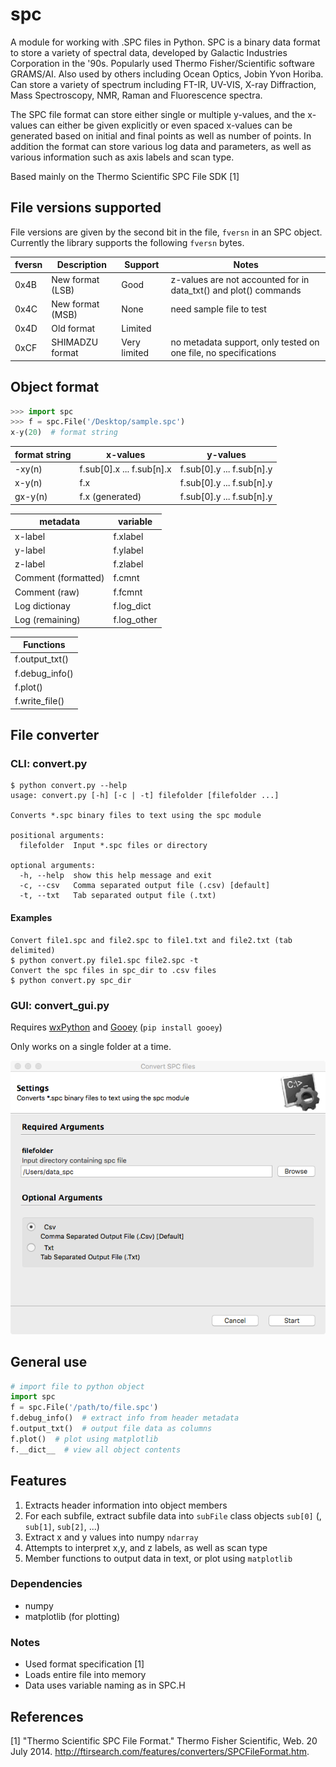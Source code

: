 # spc
A module for working with .SPC files in Python. SPC is a binary data format to store a variety of spectral data, developed by Galactic Industries Corporation in the '90s. Popularly used  Thermo Fisher/Scientific software  GRAMS/AI. Also used by others including Ocean Optics, Jobin Yvon Horiba. Can store a variety of spectrum including FT-IR, UV-VIS, X-ray Diffraction, Mass Spectroscopy, NMR, Raman and Fluorescence spectra.

The SPC file format can store either single or multiple y-values, and the x-values can either be given explicitly or even spaced x-values can be generated based on initial and final points as well as number of points. In addition the format can store various log data and parameters, as well as various information such as axis labels and scan type.

Based mainly on the Thermo Scientific SPC File SDK [1]

## File versions supported

File versions are given by the second bit in the file, `fversn` in an SPC object.
Currently the library supports the following `fversn` bytes.

| fversn | Description      | Support      | Notes                                                                                              |
|--------|------------------|--------------|----------------------------------------------------------------------------------------------------|
| 0x4B   | New format (LSB) | Good         | z-values are not accounted for in data_txt() and plot() commands |
| 0x4C   | New format (MSB) | None         | need sample file to test                                                                           |
| 0x4D   | Old format       | Limited      |                                                                                                    |
| 0xCF   | SHIMADZU format  | Very limited | no metadata support, only tested on one file, no specifications                                    |

## Object format

```python
>>> import spc
>>> f = spc.File('/Desktop/sample.spc')
x-y(20)  # format string
```

| format string | x-values                  | y-values                  |
|---------------|---------------------------|---------------------------|
| -xy(n)        | f.sub[0].x ... f.sub[n].x | f.sub[0].y ... f.sub[n].y |
| x-y(n)        | f.x                       | f.sub[0].y ... f.sub[n].y |
| gx-y(n)       | f.x (generated)           | f.sub[0].y ... f.sub[n].y |

| metadata            | variable        |
|---------------------|-----------------|
| x-label             | f.xlabel        |
| y-label             | f.ylabel        |
| z-label             | f.zlabel        |
| Comment (formatted) | f.cmnt          |
| Comment (raw)       | f.fcmnt         |
| Log dictionay       | f.log_dict      |
| Log (remaining)     | f.log_other     |

| Functions      |
|----------------|
| f.output_txt() |
| f.debug_info() |
| f.plot()       |
| f.write_file() |

## File converter

### CLI: convert.py

```
$ python convert.py --help
usage: convert.py [-h] [-c | -t] filefolder [filefolder ...]

Converts *.spc binary files to text using the spc module

positional arguments:
  filefolder  Input *.spc files or directory

optional arguments:
  -h, --help  show this help message and exit
  -c, --csv   Comma separated output file (.csv) [default]
  -t, --txt   Tab separated output file (.txt)
```

#### Examples

	Convert file1.spc and file2.spc to file1.txt and file2.txt (tab delimited)
	$ python convert.py file1.spc file2.spc -t
	Convert the spc files in spc_dir to .csv files
	$ python convert.py spc_dir

### GUI: convert_gui.py

Requires [wxPython](http://www.wxpython.org/download.php) and [Gooey](https://github.com/chriskiehl/Gooey) (`pip install gooey`)

Only works on a single folder at a time.

![Graphical interface based on Gooey](images/gui.png)


## General use

```python
# import file to python object
import spc
f = spc.File('/path/to/file.spc')
f.debug_info() 	# extract info from header metadata
f.output_txt()  # output file data as columns
f.plot()  # plot using matplotlib
f.__dict__  # view all object contents
```

## Features
1. Extracts header information into object members
2. For each subfile, extract subfile data into `subFile` class objects `sub[0]` (, `sub[1]`, `sub[2]`, ...)
3. Extract x and y values into numpy `ndarray`
3. Attempts to interpret x,y, and z labels, as well as scan type
4. Member functions to output data in text, or plot using `matplotlib`

### Dependencies
- numpy
- matplotlib (for plotting)

### Notes
+ Used format specification [1]
+ Loads entire file into memory
+ Data uses variable naming as in SPC.H

## References
[1] "Thermo Scientific SPC File Format." Thermo Fisher Scientific, Web. 20 July 2014. <http://ftirsearch.com/features/converters/SPCFileFormat.htm>.
